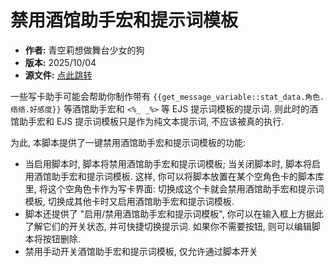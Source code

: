 # 禁用酒馆助手宏和提示词模板

- **作者:** 青空莉想做舞台少女的狗
- **版本:** 2025/10/04
- **源文件:** [点此跳转](https://gitgud.io/StageDog/tavern_resource/-/tree/main/src)

一些写卡助手可能会帮助你制作带有 `{{get_message_variable::stat_data.角色.络络.好感度}}` 等酒馆助手宏和 `<%_ _%>` 等 EJS 提示词模板的提示词. 则此时的酒馆助手宏和 EJS 提示词模板只是作为纯文本提示词, 不应该被真的执行.

为此, 本脚本提供了一键禁用酒馆助手宏和提示词模板的功能:

- 当启用脚本时, 脚本将禁用酒馆助手宏和提示词模板; 当关闭脚本时, 脚本将启用酒馆助手宏和提示词模板. 这样, 你可以将脚本放置在某个空角色卡的脚本库里, 将这个空角色卡作为写卡界面: 切换成这个卡就会禁用酒馆助手宏和提示词模板, 切换成其他卡时又启用酒馆助手宏和提示词模板.
- 脚本还提供了 "启用/禁用酒馆助手宏和提示词模板", 你可以在输入框上方据此了解它们的开关状态, 并可快捷切换提示词. 如果你不需要按钮, 则可以编辑脚本将按钮删除.
- 禁用手动开关酒馆助手宏和提示词模板, 仅允许通过脚本开关
